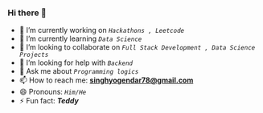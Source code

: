 ### Hi there 👋


- 🔭 I’m currently working on *`Hackathons , Leetcode`*
- 🌱 I’m currently learning  *`Data Science`*
- 👯 I’m looking to collaborate on  *`Full Stack Development , Data Science Projects`* 
- 🤔 I’m looking for help with  *`Backend`*
- 💬 Ask me about  *`Programming logics`*
- 📫 How to reach me:  **singhyogendar78@gmail.com**
- 😄 Pronouns:  *`Him/He`*
- ⚡ Fun fact:  ***Teddy***

